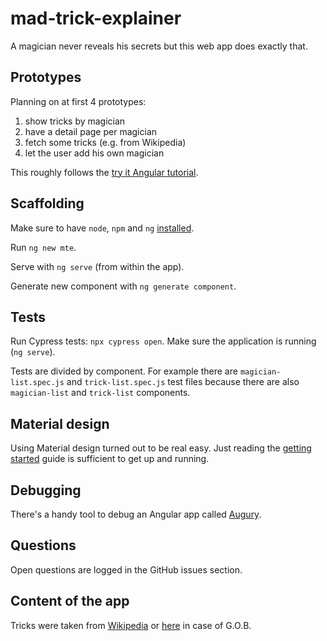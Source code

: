 # mad-trick-explainer

A magician never reveals his secrets but this web app does exactly that.

## Prototypes

Planning on at first 4 prototypes:

1) show tricks by magician
2) have a detail page per magician
3) fetch some tricks (e.g. from Wikipedia)
4) let the user add his own magician

This roughly follows the [try it Angular tutorial](https://angular.io/start).

## Scaffolding

Make sure to have `node`, `npm` and `ng` [installed](https://angular.io/guide/setup-local).

Run `ng new mte`.

Serve with `ng serve` (from within the app).

Generate new component with `ng generate component`.

## Tests

Run Cypress tests: `npx cypress open`. Make sure the application is running (`ng serve`).

Tests are divided by component. For example there are `magician-list.spec.js` and `trick-list.spec.js` test files because there are also `magician-list` and `trick-list` components.

## Material design

Using Material design turned out to be real easy. Just reading the [getting started](https://material.angular.io/guide/getting-started) guide is sufficient to get up and running.

## Debugging

There's a handy tool to debug an Angular app called [Augury](https://augury.rangle.io/).

## Questions

Open questions are logged in the GitHub issues section.

## Content of the app

Tricks were taken from [Wikipedia](https://en.wikipedia.org/wiki/List_of_magic_tricks) or [here](https://arresteddevelopment.fandom.com/wiki/G.O.B.%27s_illusions) in case of G.O.B.
